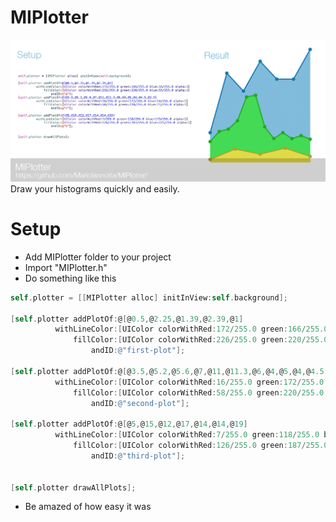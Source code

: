MIPlotter
=========

![MIPlotter](/demo/banner.png "Draw your histograms quickly and easily.")
Draw your histograms quickly and easily.

Setup
========
+ Add MIPlotter folder to your project
+ Import "MIPlotter.h"
+ Do something like this

```objectivec
self.plotter = [[MIPlotter alloc] initInView:self.background];
          
[self.plotter addPlotOf:@[@0.5,@2.25,@1.39,@2.39,@1]
          withLineColor:[UIColor colorWithRed:172/255.0 green:166/255.0 blue:16/255.0 alpha:1]
              fillColor:[UIColor colorWithRed:226/255.0 green:220/255.0 blue:55/255.0 alpha:1]
                  andID:@"first-plot"];
                    
[self.plotter addPlotOf:@[@3.5,@5.2,@5.6,@7,@11,@11.3,@6,@4,@5,@4,@4.5,@3.9]
          withLineColor:[UIColor colorWithRed:16/255.0 green:172/255.0 blue:14/255.0 alpha:1]
              fillColor:[UIColor colorWithRed:58/255.0 green:220/255.0 blue:77/255.0 alpha:1]
                  andID:@"second-plot"];
              
[self.plotter addPlotOf:@[@5,@15,@12,@17,@14,@14,@19]
          withLineColor:[UIColor colorWithRed:7/255.0 green:118/255.0 blue:179/255.0 alpha:1]
              fillColor:[UIColor colorWithRed:126/255.0 green:187/255.0 blue:221/255.0 alpha:1]
                  andID:@"third-plot"];
              
              
[self.plotter drawAllPlots];
```
+ Be amazed of how easy it was

